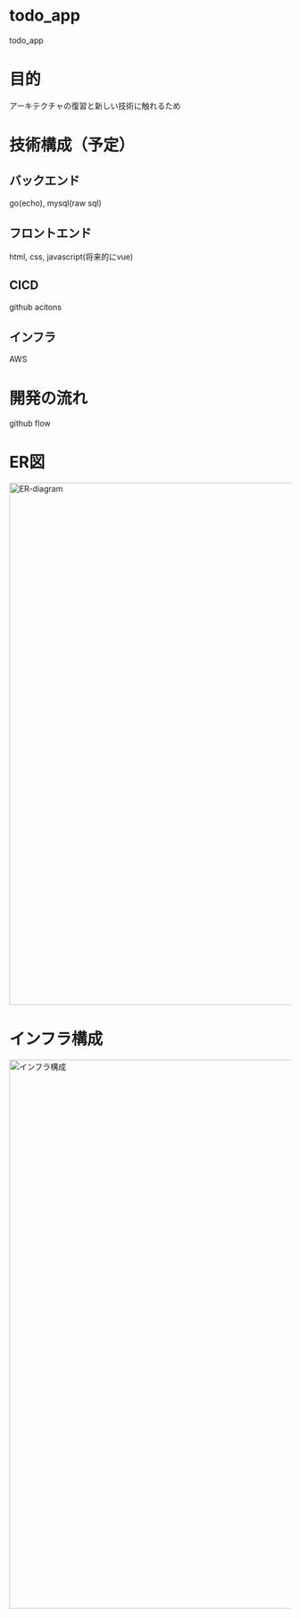 # todo_app
todo_app

# 目的
アーキテクチャの復習と新しい技術に触れるため

# 技術構成（予定）
## バックエンド
go(echo), mysql(raw sql)

## フロントエンド
html, css, javascript(将来的にvue)

## CICD
github acitons

## インフラ
AWS

# 開発の流れ
github flow

# ER図
<img width="934" alt="ER-diagram" src="https://user-images.githubusercontent.com/80147523/167281553-ea47b638-7fcd-41db-918a-1776d4e53d55.png">

# インフラ構成
<img width="982" alt="インフラ構成" src="https://user-images.githubusercontent.com/80147523/167282105-baa3747c-8441-4008-9ffe-cd59d4ad63f8.png">